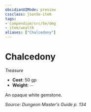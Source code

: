 ```yaml
---
obsidianUIMode: preview
cssclass: json5e-item
tags:
- compendium/src/5e/dmg
- item/wealth
aliases: ["Chalcedony"]
---
```

# Chalcedony
*Treasure*  

- **Cost**: 50 gp
- **Weight**: ⏤

An opaque white gemstone.

*Source: Dungeon Master's Guide p. 134*